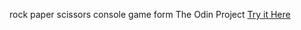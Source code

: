 rock paper scissors console game form The Odin Project
[Try it Here](https://bagir-kaff.github.io/odin-Rock-Paper-Scissors/index.html)
